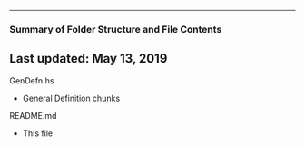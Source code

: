 --------------------------------------------------
### Summary of Folder Structure and File Contents
Last updated: May 13, 2019
--------------------------------------------------

GenDefn.hs
  - General Definition chunks

README.md
  - This file
